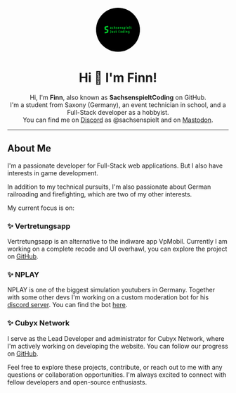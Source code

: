 <p align="center">
  <img src="final.jpg" alt="Profile Picture" width="100" style="border-radius: 50%;">
</p>

<div align="center">
  <h1>Hi 👋 I'm Finn!</h1>
</div>

<p align="center">Hi, I'm <b>Finn</b>, also known as <b>SachsenspieltCoding</b> on GitHub. <br /> I'm a student from Saxony (Germany), an event technician in school, and a Full-Stack developer as a hobbyist. <br /> You can find me on <a href="https://discord.com/">Discord</a> as @sachsenspielt and on <a href="https://dresden.network/@sachsenspielt">Mastodon</a>.</p>

---

## About Me

I'm a passionate developer for Full-Stack web applications. But I also have interests in game development. 

In addition to my technical pursuits, I'm also passionate about German railroading and firefighting, which are two of my other interests.

My current focus is on:


### ✨ Vertretungsapp
Vertretungsapp is an alternative to the indiware app VpMobil. Currently I am working on a complete recode and UI overhawl, you can explore the project on [GitHub](https://github.com/Vertretungsapp/).

### ✨ NPLAY
NPLAY is one of the biggest simulation youtubers in Germany. Together with some other devs I'm working on a custom moderation bot for his [discord server](https://discord.gg/nplay). You can find the bot [here](https://github.com/nplay-team/moderation-bot).

### ✨ Cubyx Network
I serve as the Lead Developer and administrator for Cubyx Network, where I'm actively working on developing the website. You can follow our progress on [GitHub](https://github.com/Cubyx-Network/website).

Feel free to explore these projects, contribute, or reach out to me with any questions or collaboration opportunities. I'm always excited to connect with fellow developers and open-source enthusiasts.
